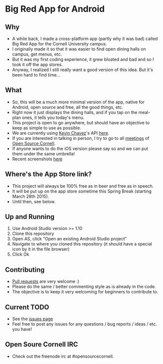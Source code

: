 # Big Red App for Android

## Why
* A while back, I made a cross-platform app (partly why it was bad) called Big Red App for the Cornell University campus.
* I originally made it so that it was easier to find open dining halls on campus, get menus, etc.
* But it was my first coding experience, it grew bloated and bad and so I took it off the app stores.
* Anyway, I realized I still really want a good version of this idea. But it's been hard to find time...

## What
* So, this will be a much more minimal version of the app, native for Android, open source and free, all the good things, etc.
* Right now it just displays the dining halls, and if you tap on the meal-plan ones, it tells you today's menu.
* This project is open to go anywhere, but should have an objective to keep as simple to use as possible.
* We are currently using [Kevin Chavez](https://github.com/mrkev)'s API [here](http://redapi-tious.rhcloud.com/).
* If you are interested in talking in person, I try to go to all [meetings](https://github.com/OpenSourceCornell/Meeting-Summaries/) of [Open Source Cornell](https://www.facebook.com/groups/opensourcecornell).
* If anyone wants to do the iOS version please say so and we can put them under the same umbrella!
* Recent screenshots [here](https://imgur.com/a/iul7J)

## Where's the App Store link?
* This project will always be 100% free as in beer and free as in speech.
* It will be put up on the app store sometime this Spring Break (starting March 28th 2015).
* Until then, see below.

## Up and Running
1. Use Android Studio version >= 1.10
2. Clone this repository
3. Open AS, click "Open an existing Android Studio project"
4. Navigate to where you cloned this repository (it should have a special icon by it in the file browser)
5. Click Ok

## Contributing
* [Pull requests](http://git-scm.com/book/en/v2/GitHub-Contributing-to-a-Project) are very welcome :)
* Please do the same / better commenting style as is already in the code.
* The objective is to keep it very welcoming for beginners to contribute to.

## Current TODO
* See the [issues page](https://github.com/genkimarshall/bigredapp-android/issues)
* Feel free to post any issues for any questions / bug reports / ideas / etc. you have!

## Open Soure Cornell IRC
* Check out the freenode irc at #opensourcecornell.
